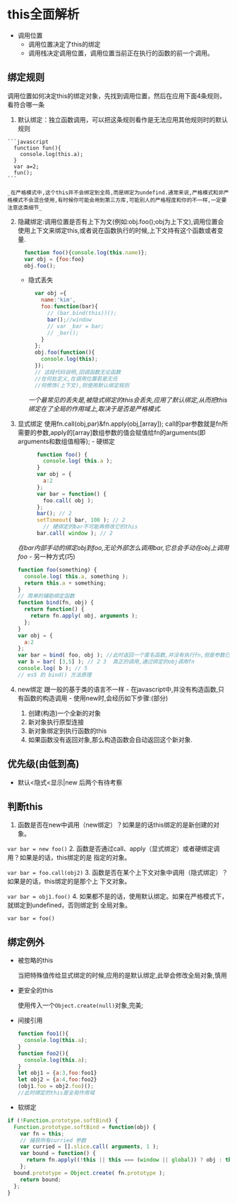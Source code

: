 # this全面解析

- 调用位置
    - 调用位置决定了this的绑定
    - 调用栈决定调用位置，调用位置当前正在执行的函数的前一个调用。  

## 绑定规则
  调用位置如何决定this的绑定对象，先找到调用位置，然后在应用下面4条规则，看符合哪一条

  1. 默认绑定：独立函数调用，可以把这条规则看作是无法应用其他规则时的默认规则

    ```javascript
      function fun(){
        console.log(this.a);
      }
      var a=2;
      fun();
    ```

    _在严格模式中,这个this并不会绑定到全局,而是绑定为undefind.通常来说,严格模式和非严格模式不会混合使用,有时候你可能会用到第三方库,可能别人的严格程度和你的不一样,一定要注意这类细节_

  2. 隐藏绑定:调用位置是否有上下为文(例如:obj.foo();obj为上下文),调用位置会使用上下文来绑定this,或者说在函数执行的时候,上下文持有这个函数或者变量.

      ```javascript
        function foo(){console.log(this.name)};
        var obj = {foo:foo}
        obj.foo();
      ```

      -   隐式丢失
          ```javascript
            var obj ={
              name:'kim',
              foo:function(bar){
                // (bar.bind(this))();
                bar();//window
                // var _bar = bar;
                // _bar();
              }
            };
            obj.foo(function(){
              console.log(this);
            });
            // 这段代码说明,回调函数无论函数
            //在何处定义,在调用位置若是无任
            //何修饰(上下文),则使用默认绑定规则
          ```
          _一个最常见的丢失是,被隐式绑定的this会丢失,应用了默认绑定,从而把this绑定在了全局的作用域上,取决于是否是严格模式._

  3. 显式绑定 使用fn.call(obj,par)&fn.apply(obj,[array]); call的par参数就是fn所需要的参数,apply的[array]数组参数的值会赋值给fn的arguments(即arguments和数组值相等);
    - 硬绑定
      ```javascript
            function foo() {
              console.log( this.a );
            }
            var obj = {
              a:2
            };
            var bar = function() {
              foo.call( obj );
            };
            bar(); // 2
            setTimeout( bar, 100 ); // 2
              // 硬绑定的bar不可能再修改它的this
            bar.call( window ); // 2
      ```

      *在bar内部手动的绑定obj到foo,无论外部怎么调用bar,它总会手动在obj上调用foo*
    - 另一种方式(巧)
      ```javascript
      function foo(something) {
        console.log( this.a, something );
        return this.a + something;
      }
      // 简单的辅助绑定函数
      function bind(fn, obj) {
        return function() {
          return fn.apply( obj, arguments );
        };
      }
      var obj = {
        a:2
      };
      var bar = bind( foo, obj ); //此时返回一个匿名函数,并没有执行fn,但是参数已经传递进去
      var b = bar( [3,5] ); // 2 3  真正的调用,通过绑定的obj调用fn
      console.log( b ); // 5
      // es5 的 bind() 方法原理
      ```

  4. new绑定 跟一般的基于类的语言不一样
    - 在javascript中,并没有构造函数,只有函数的构造调用
    - 使用new时,会经历如下步骤:(部分)
      1. 创建(构造)一个全新的对象
      2. 新对象执行原型连接
      3. 新对象绑定到执行函数的this
      4. 如果函数没有返回对象,那么构造函数会自动返回这个新对象.

## 优先级(由低到高)
  - 默认<隐式<显示|new 后两个有待考察

## 判断this
  1. 函数是否在new中调用（new绑定）？如果是的话this绑定的是新创建的对象。

  `var bar = new foo()`
  2. 函数是否通过call、apply（显式绑定）或者硬绑定调用？如果是的话，this绑定的是
  指定的对象。

  `var bar = foo.call(obj2)`
  3. 函数是否在某个上下文对象中调用（隐式绑定）？如果是的话，this绑定的是那个上
  下文对象。

  `var bar = obj1.foo()`
  4. 如果都不是的话，使用默认绑定。如果在严格模式下，就绑定到undefined，否则绑定到
  全局对象。

  `var bar = foo()`

## 绑定例外
  - 被忽略的this

    当把特殊值传给显式绑定的时候,应用的是默认绑定,此举会修改全局对象,慎用
  - 更安全的this

    使用传入一个`Object.create(null)`对象,完美;

  - 间接引用
    ```js
    function foo1(){
      console.log(this.a);
    }
    function foo2(){
      console.log(this.a);
    }
    let obj1 = {a:3,foo:foo1}
    let obj2 = {a:4,foo:foo2}
    (obj1.foo = obj2.foo)();
    //此时绑定的this是全局作用域
    ```
  - 软绑定
  ```js
  if (!Function.prototype.softBind) {
    Function.prototype.softBind = function(obj) {
      var fn = this;
      // 捕获所有curried 参数
      var curried = [].slice.call( arguments, 1 );
      var bound = function() {
        return fn.apply((!this || this === (window || global)) ? obj : this,curried.concat.apply( curried, arguments ));
      };
    bound.prototype = Object.create( fn.prototype );
      return bound;
    };
  }

  ```
